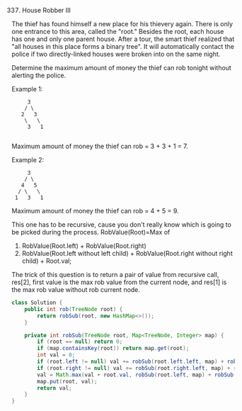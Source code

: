 337. House Robber III

The thief has found himself a new place for his thievery again. There is only one entrance to this area, called the "root." Besides the root, each house has one and only one parent house. After a tour, the smart thief realized that "all houses in this place forms a binary tree". It will automatically contact the police if two directly-linked houses were broken into on the same night.

Determine the maximum amount of money the thief can rob tonight without alerting the police.

Example 1:
```
     3
    / \
   2   3
    \   \ 
     3   1
     
```
Maximum amount of money the thief can rob = 3 + 3 + 1 = 7.

Example 2:

```
     3
    / \
   4   5
  / \   \ 
 1   3   1
```

Maximum amount of money the thief can rob = 4 + 5 = 9.

This one has to be recursive, cause you don't really know which is going to be picked during the process.
RobValue(Root)=Max of
  1. RobValue(Root.left) + RobValue(Root.right)
  2. RobValue(Root.left without left child) +
      RobValue(Root.right without right child) + 
      Root.val;
      
The trick of this question is to return a pair of value from recursive call, res[2], first value is the max rob value from the current node, and res[1] is the max rob value without rob current node.

```java
class Solution {
    public int rob(TreeNode root) {
        return robSub(root, new HashMap<>());
    }

    private int robSub(TreeNode root, Map<TreeNode, Integer> map) {
        if (root == null) return 0;
        if (map.containsKey(root)) return map.get(root);
        int val = 0;
        if (root.left != null) val += robSub(root.left.left, map) + robSub(root.left.right, map);
        if (root.right != null) val += robSub(root.right.left, map) + robSub(root.right.right, map);
        val = Math.max(val + root.val, robSub(root.left, map) + robSub(root.right, map));
        map.put(root, val);
        return val;
    }
}
```
      
  
